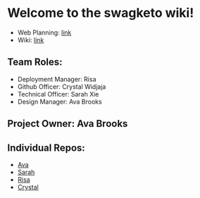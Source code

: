 # Welcome to the swagketo wiki!
* Web Planning: [link](https://unblocked00.github.io/swagketo/web)
* Wiki: [link](https://github.com/avabrooks/swagketo/wiki)

## Team Roles: 
* Deployment Manager: Risa 
* Github Officer: Crystal Widjaja
* Technical Officer: Sarah Xie
* Design Manager: Ava Brooks

## Project Owner: Ava Brooks

## Individual Repos:
* [Ava](https://github.com/avabrooks/avarepository)
* [Sarah](https://github.com/sarahwxie/csatrimester3)
* [Risa](https://github.com/risaiwazaki/personaltech/wiki)
* [Crystal](https://github.com/crystalwidjaja/personaltech)
